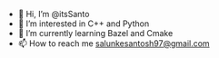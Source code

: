 - 👋 Hi, I’m @itsSanto
- 👀 I’m interested in C++ and Python
- 🌱 I’m currently learning Bazel and Cmake
- 📫 How to reach me salunkesantosh97@gmail.com

<!---
itsSanto/itsSanto is a ✨ special ✨ repository because its `README.md` (this file) appears on your GitHub profile.
You can click the Preview link to take a look at your changes.
--->
